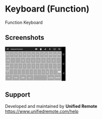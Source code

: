 # Keyboard (Function)
Function Keyboard

## Screenshots
<img src="screen.png" width="200" />

## Support
Developed and maintained by **Unified Remote**  
https://www.unifiedremote.com/help
